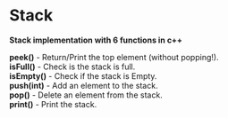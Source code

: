 # Stack

<b>Stack implementation with 6 functions in c++</b>

<b>peek()</b> - Return/Print the top element (without popping!).<br>
<b>isFull()</b> - Check is the stack is full.<br>
<b>isEmpty()</b> - Check if the stack is Empty.<br>
<b>push(int)</b> - Add an element to the stack.<br>
<b>pop()</b> - Delete an element from the stack.<br>
<b>print()</b> - Print the stack.<br>
